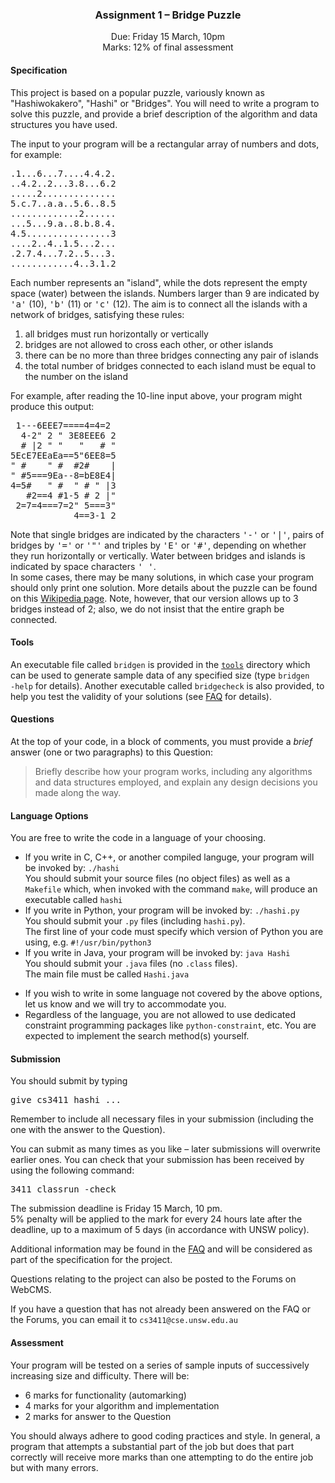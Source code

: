 <H3 align=center>Assignment 1 &ndash; Bridge Puzzle</H3>
<p align=center>
Due: Friday 15 March, 10pm
<br align=center>
Marks: 12% of final assessment
<h4>
Specification
</h4>
This project is based on a popular puzzle,
variously known as "Hashiwokakero",
"Hashi" or "Bridges".
You will need to write a program to solve this puzzle,
and provide a brief description of the algorithm and
data structures you have used.

The input to your program will be a rectangular array
of numbers and dots, for example:

<pre>
.1...6...7....4.4.2.
..4.2..2...3.8...6.2
.....2..............
5.c.7..a.a..5.6..8.5
.............2......
...5...9.a..8.b.8.4.
4.5................3
....2..4..1.5...2...
.2.7.4...7.2..5...3.
............4..3.1.2
</pre>

Each number represents an "island",
while the dots represent the empty space (water) between the islands.
Numbers larger than 9 are indicated by <tt>'a'</tt> (10), <tt>'b'</tT> (11)
or <tt>'c'</tt> (12).
The aim is to connect all the islands with a network of
bridges, satisfying these rules:

<ol>
<li> all bridges must run horizontally or vertically
<li> bridges are not allowed to cross each other, or other islands
<li> there can be no more than three bridges connecting any pair of islands
<li> the total number of bridges connected to each island must
be equal to the number on the island
</ol>

For example, after reading the 10-line input above,
your program might produce this output:

<pre>
 1---6EEE7====4=4=2 
  4-2" 2 " 3E8EEE6 2
  # |2 " "   "   # "
5EcE7EEaEa==5"6EE8=5
" #    " #  #2#    |
" #5===9Ea--8=bE8E4|
4=5#   " #  " # " |3
   #2==4 #1-5 # 2 |"
 2=7=4===7=2" 5===3"
            4==3-1 2
</pre>

Note that single bridges are indicated by the characters
<tt>'-'</tt> or <tt>'|'</tt>, pairs of bridges
by <tt>'='</tt> or <tt>'"'</tt> and triples by
<tt>'E'</tt> or <tt>'#'</tt>, depending on whether they run horizontally or vertically.
Water between bridges and islands is indicated by
space characters <tt>' '</tt>.<br>
In some cases, there may be many solutions,
in which case your program should only print one solution.
More details about the puzzle can be found on this
<a href="http://en.wikipedia.org/wiki/Hashiwokakero">Wikipedia
page</a>. Note, however, that our version allows up to 3 bridges
instead of 2; also, we do not insist that the entire graph be connected.

<h4>Tools</h4>

An executable file called <code>bridgen</code> is provided in the
<a href="./tools/"><code>tools</code></a> directory
which can be used to generate sample data of any specified size
(type <code>bridgen -help</code> for details).
Another executable called <code>bridgecheck</code>
is also provided, to help you test the validity of your solutions
(see <a href="./faq.shtml">FAQ</a> for details).

<h4>Questions</h4>

At the top of your code, in a block of comments, you must
provide a <em>brief</em> answer (one or two paragraphs) to
this Question:

<blockquote>
Briefly describe how your program works, including any algorithms
and data structures employed, and explain any design decisions
you made along the way.
</blockquote>

<h4>Language Options</h4>

You are free to write the code in a language of your choosing.

<ul>
<li>
  If you write in C, C++, or another compiled languge,
  your program will be invoked by: <code>./hashi</code><br>
You should submit your source files (no object files) as well as a
<code>Makefile</code> which, when invoked with the command <code>make</code>,
will produce an executable called <code>hashi</code>

<li>
  If you write in Python, your program will be invoked by: <code>./hashi.py</code><br>
  You should submit your <code>.py</code> files
  (including <code>hashi.py</code>).<br>
  The first line of your
  code must specify which version of Python you are using, e.g.
<code>#!/usr/bin/python3</code>

<li>
If you write in Java, your program will be invoked by:
<code>java Hashi</code><br>
You should submit your <code>.java</code> files
(no <code>.class</code> files).<br>
The main file must be called <code>Hashi.java</code>
<p>

<li> If you wish to write in some language not covered by the
    above options, let us know and we will try to accommodate you.
  
<li> Regardless of the language, you are not allowed to use
  dedicated constraint programming packages like
  <code>python-constraint</code>, etc.
  You are expected to implement the search method(s) yourself.

</ul>
<p>

<h4>Submission</h4>

You should submit by typing

<p>
<tt>give cs3411 hashi ...</TT>
<p>
Remember to include all necessary files in your submission
(including the one with the answer to the Question).
<p>
You can submit as many times as you like &ndash; later submissions
will overwrite earlier ones. You can check that your submission
has been received by using the following command:
<P>
<tt>3411 classrun -check</tt>
<P>
The submission deadline is Friday 15 March, 10 pm.<br>
5% penalty will be applied to the mark
for every 24 hours late after the deadline, up to a maximum of 5 days
(in accordance with UNSW policy).
<p>
Additional information may be found in the
<a href="faq.shtml">FAQ</a>
and will be considered as part of the specification for the project.
<P>
Questions relating to the project can also be posted to the
Forums on WebCMS.
<p>
If you have a question that has not already been answered on the FAQ
or the Forums, you can email it to
<code>cs3411@cse.unsw.edu.au</code>

<h4>Assessment</h4>

Your program will be tested on a series of sample inputs
of successively increasing size and difficulty.
There will be:

<ul>
<li>6 marks for functionality (automarking)
<li>4 marks for your algorithm and implementation
<li>2 marks for answer to the Question
</ul>
You should always adhere to good coding practices and style.
In general, a program that attempts a substantial
part of the job but does that part correctly
will receive more marks than one attempting to do
the entire job but with many errors.

